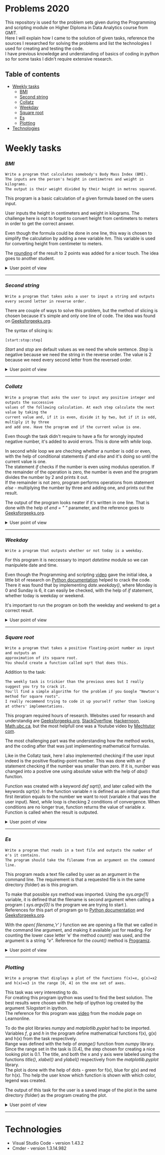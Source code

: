 # Problems 2020


This repository is used for the problem sets given during the Programming and scripting module on Higher Diploma in Data Analytics course from GMIT.\
Here I will explain how I came to the solution of given tasks, reference the sources I researched for solving the problems and list the technologies I used for creating and testing the code.\
I have previous knowledge and understanding of basics of coding in python so for some tasks I didn't require extensive research.


## Table of contents
* [Weekly tasks](#weekly-tasks)
    * [BMI](#bmi)
    * [Second string](#second-string)
    * [Collatz](#collatz)
    * [Weekday](#weekday)
    * [Square root](#square-root)
    * [Es](#es)
    * [Plotting](#plotting)
* [Technologies](#technologies)


Weekly tasks
======
### ***BMI***

    Write a program that calculates somebody's Body Mass Index (BMI). 
    The inputs are the person's height in centimetres and weight in kilograms. 
    The output is their weight divided by their height in metres squared. 

This program is a basic calculation of a given formula based on the users input.

User inputs the height in centimeters and weight in kilograms. The challenge here is not to forget to convert height from centimeters to meters in order to get the correct answer.

Even though the formula could be done in one line, this way is chosen to simplify the calculation by adding a new variable *hm*. This variable is used for converting height from centimeter to meters.

The [rounding](https://www.geeksforgeeks.org/round-function-python) of the result to 2 points was added for a nicer touch. The idea goes to another student.

<details>
           <summary>User point of view</summary>
           <p>

User call of the program is :

```
λ python 2-bmi.py
```
User input :
```
Enter your weight in kg: 80
Enter your height in cm: 180
```
and the output is :

```
Your BMI is 24.69
```
</p>
</details>

- - - -

  ### ***Second string***

    Write a program that takes asks a user to input a string and outputs every second letter in reverse order. 

There are couple of ways to solve this problem, but the method of slicing is chosen because it's simple and only one line of code. The idea was found on [Geeksforgeeks.org](https://www.geeksforgeeks.org/reverse-string-python-5-different-ways/).

The syntax of slicing is:
``` 
[start:stop:step]
```
*Start* and *stop* are default values as we need the whole sentence. *Step* is negative because we need the string in the reverse order. The value is 2 because we need every second letter from the reversed order.

<details>
           <summary>User point of view</summary>
           <p>

User call of the program is :

```
λ python 3-secondstring.py
```
User input :
```
Enter a sentence: A large fawn jumped quickly over white zinc boxes.
```
and the output is :

```
.eo nzeiwrv lcu emjna ga
```
</p>
</details>

----

  ### ***Collatz***
    
    Write a program that asks the user to input any positive integer and outputs the successive 
    values of the following calculation. At each step calculate the next value by taking the 
    current value and, if it is even, divide it by two, but if it is odd, multiply it by three 
    and add one. Have the program end if the current value is one.

Even though the task didn't require to have a fix for wrongly inputed negative number, it's added to avoid errors. This is done with *while* loop.

In second *while* loop we are cheching whether a number is odd or even, with the help of conditional statements *if* and *else* and it's doing so until the current value is one.\
The statement *if* checks if the number is even using modulus operation. If the remainder of the operation is zero, the number is even and the program divides the number by 2 and prints it out.\
If the remainder is not zero, program performs operations from statement *else* - multiplying the number by three and adding one, and prints out the result.

The output of the program looks neater if it's written in one line. That is done with the help of *end = " "* parameter, and the reference goes to [Geeksforgeeks.org](https://www.geeksforgeeks.org/gfact-50-python-end-parameter-in-print/).

<details>
           <summary>User point of view</summary>
           <p>
         
User call of the program is :

```
λ python 4-collatz.py
```
User input :
```
Add any positive integer: -20
```
In case of putting in a negative integer the program will respond with a message that a number is negative and ask to input a positive integer until the input is correct:
```
Add any positive integer: -10
-10 isn't a positive integer.
Add any positive integer: -20
-20 isn't a positive integer.
Add any positive integer: 20
```

When user inputs the positive integer the output is :

```
20 10 5 16 8 4 2 1
```
</p>
</details>

----

  ### ***Weekday***

    Write a program that outputs whether or not today is a weekday.

For this program it is neccessary to import *datetime* module so we can manipulete date and time.

Even though the Programming and scripting [video](https://web.microsoftstream.com/video/77f26693-82ed-4006-8c22-c61d37e2f77f) gave the initial idea, a little bit of research on [Python documentation](https://docs.python.org/3/library/datetime.html#datetime.datetime.now) helped to crack the code.\
There it was found that by implementing *date.weekday()*, where Monday is 0 and Sunday is 6, it can easily be checked, with the help of *if* statement, whether today is weekday or weekend.

It's important to run the program on both the weekday and weekend to get a correct result.

<details>
           <summary>User point of view</summary>
           <p>

User call of the program is :

```
λ python 5-weekday.py
```
This program does not requre any user input, it just outputs the result.
On the weekday result is:
```
Yes, unfortunately today is a weekday.
```
On the weekend result is:
```
It is the weekend, yay!
```
</p>
</details>

----

  ### ***Square root***

    Write a program that takes a positive floating-point number as input and outputs an 
    approximation of its square root.
    You should create a function called sqrt that does this.

Addition to the task: 
    
    The weekly task is trickier than the previous ones but I really suggest you try to crack it.
    You'll find a simple algorithm for the problem if you Google "Newton's method for square roots".
    I really recommend trying to code it up yourself rather than looking at others' implementations.

This program required hours of research. Websites used for research and understandig are [Geeksforgeeks.org](https://www.geeksforgeeks.org/program-for-newton-raphson-method/), [StackOverflow](https://stackoverflow.com/questions/12850100/finding-the-square-root-using-newtons-method-errors), [Hackernoon](https://hackernoon.com/calculating-the-square-root-of-a-number-using-the-newton-raphson-method-a-how-to-guide-yr4e32zo), [Math.ubc.ca](https://www.math.ubc.ca/~pwalls/math-python/roots-optimization/newton/), but the most helpfull one was a Youtube video by [Mechtutor com](https://www.youtube.com/watch?v=szQUIRPrAgQ). 

The most challenging part was the understanding how the method works, and the coding after that was just implementing mathematical formulas.

Like in the Collatz task, here I also implemented checking if the user input indeed is the positive floating-point number. This was done with an *if* statement checking if the number was smaller than zero. If it is, number was changed into a postive one using absolute value with the help of *abs()* function.

Function was created with a keyword *def sqrt()*, and later called with the keywords *sqrt(x)*. In the function variable *n* is defined as an initial guess that first iteration equals to the number we want to root (variable *x* that was the user input). Next, *while* loop is checking 2 conditions of convergence. When conditions are no longer true, function returns the value of variable *x*. Function is called when the result is outputed.

<details>
           <summary>User point of view</summary>
           <p>

User call of the program is :

```
λ python 6-squareroot.py
```
User input :
```
Input positive floating-point number: -20.5
```
In case of putting in a negative integer the program will respond with a message that a number is negative and fix it for the user, giving the output straight away as well:
```
Oops, your input is a negative number. I'm sure it's a mistake.
I'll fix it for you: 20.5
The square root of  20.5 is approx.   4.528
```
</p>
</details>

- - - -

  ### ***Es***

    Write a program that reads in a text file and outputs the number of e's it contains.
    The program should take the filename from an argument on the command line. 

This program reads a text file called by user as an argument in the command line. The requirement is that a requested file is in the same directory (folder) as is this program.

To make that possible *sys* method was imported. Using the *sys.argv[1]* variable, it is defined that the filename is second argument when calling a program ( *sys.argv[0]* is the program we are trying to start ).\
References for this part of program go to [Python documentation](https://docs.python.org/3.8/library/sys.html) and [Geeksforgeeks.org](https://www.geeksforgeeks.org/command-line-arguments-in-python/#sys).

With the *open( filename,'r' )* function we are opening a file that we called in the command line argument, and making it available just for reading.
For counting the lower case letter 'e' the method *count()* was used, and the argument is a string *"e"*. Reference for the *count()* method is [Programiz](https://www.programiz.com/python-programming/methods/string/count).

<details>
           <summary>User point of view</summary>
           <p>

User call of the program is :

```
λ python 7-es.py moby-dick.txt
```

Output is simply the number of letter "e" in the called file :

```
116960
```
</p>
</details>

- - - -

  ### ***Plotting***
    
    Write a program that displays a plot of the functions f(x)=x, g(x)=x2
    and h(x)=x3 in the range [0, 4] on the one set of axes. 

This task was very interesting to do.\
For creating this program ipython was used to find the best solution. The best results were chosen with the help of ipython log created by the argument *%logstart* in ipython.\
The reference for this program was [video](https://web.microsoftstream.com/video/41d1fabf-4b40-416d-babf-ee949521d3b9?referrer=https:%2F%2Flearnonline.gmit.ie%2Fcourse%2Fview.php%3Fid%3D1598) from the module page on Learnonline.

To do the plot libraries *numpy* and *matplotlib.pyplot* had to be imported.\
Variables *f*, *g* and *h* in the program define mathematical functions f(x), g(x) and h(x) from the task respectively.\
Range was defined with the help of *arange()* function from *numpy* library. Since the range set in the task is [0.4], the step chosen for creating a nice looking plot is 0.1.
The title, and both the x and y axis were labeled using the functions *title()*, *xlabel()* and *ylabel()* respectively from the *matplotlib.pyplot* library.\
The plot is done with the help of dots - green for f(x), blue for g(x) and red for h(x). Tho help the user know which function is shown with which color, legend was created.

The output of this task for the user is a saved image of the plot in the same directory (folder) as the program creating the plot.
<details>
           <summary>User point of view</summary>
           <p>

User call of the program is :

```
λ python 8-plotting.py
```

Output is the picture which should look like this:

![alt text](https://raw.githubusercontent.com/sandraelekes/GMIT-ps/master/8-plotting.png "Result of plotting")

</p>
</details>

- - - -

Technologies
====

  * Visual Studio Code - version 1.43.2
  * Cmder - version 1.3.14.982


